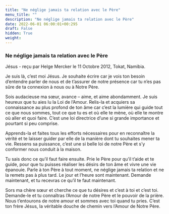 ```yaml
---
title: "Ne néglige jamais ta relation avec le Père"
menu_title: ""
description: "Ne néglige jamais ta relation avec le Père"
date: 2022-06-01 06:00:01+00:295
draft: False
hidden: True
weight:
---
```

### Ne néglige jamais ta relation avec le Père

Jésus - reçu par Helge Mercker le 11 Octobre 2012, Tokat, Namibia.


Je suis là, c’est moi Jésus. Je souhaite écrire car je vois ton besoin d’entendre parler de nous et de t’assurer de notre présence car tu n’es pas sûre de ta connexion à nous ou à Notre Père.

Sois audacieuse ma sœur, avance – aime, et aime abondamment. Je suis heureux que tu aies lu la Loi de l’Amour. Relis-la et acquiers sa connaissance au plus profond de ton âme car c’est la lumière qui guide tout ce que nous sommes, tout ce que tu es et où elle te mène, où elle te montre où aller et quoi faire. C’est une loi directrice d’une si grande importance et pourtant si peu comprise.

Apprends-la et faites tous les efforts nécessaires pour en reconnaître la vérité et te laisser guider par elle de la manière dont tu souhaites mener ta vie. Ressens sa puissance, c’est une si belle loi de notre Père et s’y conformer nous conduit à la maison.

Tu sais donc ce qu’il faut faire ensuite. Prie le Père pour qu’il t’aide et te guide, pour que tu puisses réaliser les désirs de ton âme et vivre une vie épanouie. Parle à ton Père à tout moment, ne néglige jamais ta relation et ne la remets pas à plus tard. Le jour et l’heure sont maintenant. Demande maintenant, et tu recevras ce qu’il te faut maintenant.

Sors ma chère sœur et cherche ce que tu désires et c’est à toi et c’est toi. Demande-le et tu connaîtras l’Amour de notre Père et le pouvoir de la prière. Nous t’entourons de notre amour et sommes avec toi quand tu pries. C’est ton frère Jésus, la véritable douche de chemin vers l’Amour de Notre Père.